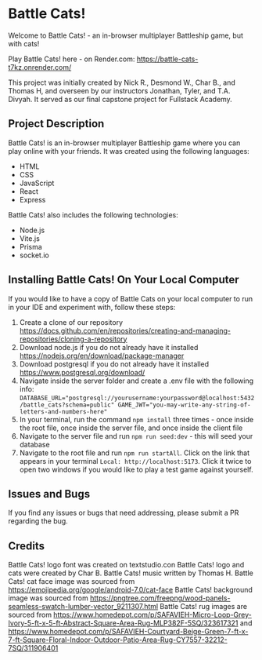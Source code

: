 # Battle Cats!
Welcome to Battle Cats! - an in-browser multiplayer Battleship game, but with cats! 

Play Battle Cats! here - on Render.com: https://battle-cats-t7kz.onrender.com/

This project was initially created by Nick R., Desmond W., Char B., and Thomas H, and overseen by our instructors Jonathan, Tyler, and T.A. Divyah. It served as our final capstone project for Fullstack Academy.

## Project Description
Battle Cats! is an in-browser multiplayer Battleship game where you can play online with your friends. It was created using the following languages:
- HTML
- CSS
- JavaScript
- React
- Express

Battle Cats! also includes the following technologies:
- Node.js
- Vite.js
- Prisma
- socket.io

## Installing Battle Cats! On Your Local Computer
If you would like to have a copy of Battle Cats on your local computer to run in your IDE and experiment with, follow these steps:
1. Create a clone of our repository https://docs.github.com/en/repositories/creating-and-managing-repositories/cloning-a-repository
2. Download node.js if you do not already have it installed https://nodejs.org/en/download/package-manager
3. Download postgresql if you do not already have it installed https://www.postgresql.org/download/
4. Navigate inside the server folder and create a .env file with the following info: ```DATABASE_URL="postgresql://yourusername:yourpassword@localhost:5432/battle_cats?schema=public" GAME_JWT="you-may-write-any-string-of-letters-and-numbers-here"```
5. In your terminal, run the command ```npm install``` three times - once inside the root file, once inside the server file, and once inside the client file
6. Navigate to the server file and run ```npm run seed:dev``` - this will seed your database
7. Navigate to the root file and run ```npm run startAll```. Click on the link that appears in your terminal ```Local: http://localhost:5173```. Click it twice to open two windows if you would like to play a test game against yourself.

## Issues and Bugs
If you find any issues or bugs that need addressing, please submit a PR regarding the bug.

## Credits
Battle Cats! logo font was created on textstudio.con
Battle Cats! logo and cats were created by Char B.
Battle Cats! music written by Thomas H.
Battle Cats! cat face image was sourced from https://emojipedia.org/google/android-7.0/cat-face 
Battle Cats! background image was sourced from https://pngtree.com/freepng/wood-panels-seamless-swatch-lumber-vector_9211307.html
Battle Cats! rug images are sourced from https://www.homedepot.com/p/SAFAVIEH-Micro-Loop-Grey-Ivory-5-ft-x-5-ft-Abstract-Square-Area-Rug-MLP382F-5SQ/323617321 and https://www.homedepot.com/p/SAFAVIEH-Courtyard-Beige-Green-7-ft-x-7-ft-Square-Floral-Indoor-Outdoor-Patio-Area-Rug-CY7557-32212-7SQ/311906401 
